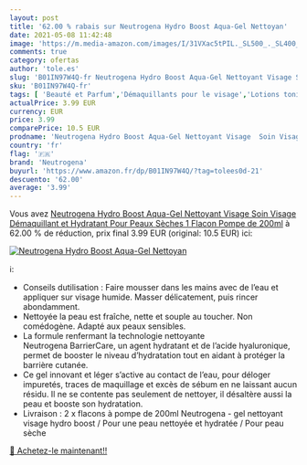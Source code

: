 ```yaml
---
layout: post
title: '62.00 % rabais sur Neutrogena Hydro Boost Aqua-Gel Nettoyan'
date: 2021-05-08 11:42:48
image: 'https://m.media-amazon.com/images/I/31VXac5tPIL._SL500_._SL400_.jpg'
comments: true
category: ofertas
author: 'tole.es'
slug: 'B01IN97W4Q-fr Neutrogena Hydro Boost Aqua-Gel Nettoyant Visage Soin...'
sku: 'B01IN97W4Q-fr'
tags: [ 'Beauté et Parfum','Démaquillants pour le visage','Lotions toniques','Nettoyants et exfoliants pour le visage','Soins pour la peau','Soins pour le visage','neutrogena', ]
actualPrice: 3.99 EUR
currency: EUR
price: 3.99
comparePrice: 10.5 EUR
prodname: 'Neutrogena Hydro Boost Aqua-Gel Nettoyant Visage  Soin Visage Démaquillant et Hydratant  Pour Peaux Sèches  1 Flacon Pompe de 200ml'
country: 'fr'
flag: '🇫🇷'
brand: 'Neutrogena'
buyurl: 'https://www.amazon.fr/dp/B01IN97W4Q/?tag=tolees0d-21'
descuento: '62.00'
average: '3.99'
---
```


Vous avez [Neutrogena Hydro Boost Aqua-Gel Nettoyant Visage  Soin Visage Démaquillant et Hydratant  Pour Peaux Sèches  1 Flacon Pompe de 200ml](https://www.amazon.fr/dp/B01IN97W4Q/?tag=tolees0d-21)  à  62.00 % de réduction, prix final  3.99 EUR (original: 10.5 EUR) ici:

[![Neutrogena Hydro Boost Aqua-Gel Nettoyan](https://m.media-amazon.com/images/I/31VXac5tPIL._SL500_._SL400_.jpg)](https://www.amazon.fr/dp/B01IN97W4Q/?tag=tolees0d-21)

ℹ️:

- Conseils dutilisation : Faire mousser dans les mains avec de l’eau et appliquer sur visage humide. Masser délicatement, puis rincer abondamment.
- Nettoyée la peau est fraîche, nette et souple au toucher. Non comédogène. Adapté aux peaux sensibles.
- La formule renfermant la technologie nettoyante Neutrogena BarrierCare, un agent hydratant et de l’acide hyaluronique, permet de booster le niveau d’hydratation tout en aidant à protéger la barrière cutanée.
- Ce gel innovant et léger s’active au contact de l’eau, pour déloger impuretés, traces de maquillage et excès de sébum en ne laissant aucun résidu. Il ne se contente pas seulement de nettoyer, il désaltère aussi la peau et booste son hydratation.
- Livraison : 2 x flacons à pompe de 200ml Neutrogena - gel nettoyant visage hydro boost / Pour une peau nettoyée et hydratée / Pour peau sèche

[🛒 Achetez-le maintenant!!](https://www.amazon.fr/dp/B01IN97W4Q/?tag=tolees0d-21)
